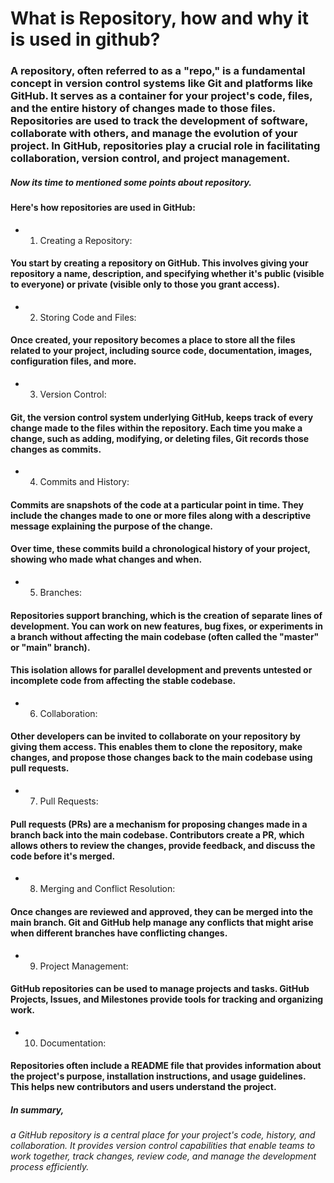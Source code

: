# What is Repository, how and why it is used in github?

### A repository, often referred to as a "repo," is a fundamental concept in version control systems like Git and platforms like GitHub. It serves as a container for your project's code, files, and the entire history of changes made to those files. Repositories are used to track the development of software, collaborate with others, and manage the evolution of your project. In GitHub, repositories play a crucial role in facilitating collaboration, version control, and project management.

##### Now its time to mentioned some points about repository.
#### Here's how repositories are used in GitHub:

*  1.  Creating a Repository:
####        You start by creating a repository on GitHub. This involves giving your repository a name, description, and specifying whether it's public (visible to everyone) or private (visible only to those you grant access).

*  2.  Storing Code and Files:
####        Once created, your repository becomes a place to store all the files related to your project, including source code, documentation, images, configuration files, and more.

*  3.  Version Control:
####        Git, the version control system underlying GitHub, keeps track of every change made to the files within the repository. Each time you make a change, such as adding, modifying, or deleting files, Git records those changes as commits.

*  4.  Commits and History:
####        Commits are snapshots of the code at a particular point in time. They include the changes made to one or more files along with a descriptive message explaining the purpose of the change.
####        Over time, these commits build a chronological history of your project, showing who made what changes and when.

*  5.  Branches:
####        Repositories support branching, which is the creation of separate lines of development. You can work on new features, bug fixes, or experiments in a branch without affecting the main codebase (often called the "master" or "main" branch).
####        This isolation allows for parallel development and prevents untested or incomplete code from affecting the stable codebase.

*  6.  Collaboration:
####        Other developers can be invited to collaborate on your repository by giving them access. This enables them to clone the repository, make changes, and propose those changes back to the main codebase using pull requests.

*  7.  Pull Requests:
####      Pull requests (PRs) are a mechanism for proposing changes made in a branch back into the main codebase. Contributors create a PR, which allows others to review the changes, provide feedback, and discuss the code before it's merged.

*  8. Merging and Conflict Resolution:
####     Once changes are reviewed and approved, they can be merged into the main branch. Git and GitHub help manage any conflicts that might arise when different branches have conflicting changes.

*  9. Project Management:
####   GitHub repositories can be used to manage projects and tasks. GitHub Projects, Issues, and Milestones provide tools for tracking and organizing work.

*  10. Documentation:
####        Repositories often include a README file that provides information about the project's purpose, installation instructions, and usage guidelines. This helps new contributors and users understand the project.

##### In summary, 
###### a GitHub repository is a central place for your project's code, history, and collaboration. It provides version control capabilities that enable teams to work together, track changes, review code, and manage the development process efficiently.
